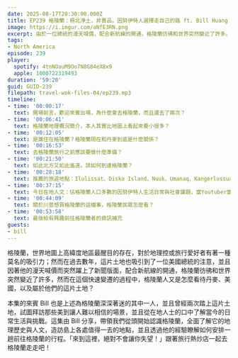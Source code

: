 ```yaml
---
date: 2025-08-17T20:30:00.000Z
title: EP239 格陵蘭：極北淨土，非賣品，因努伊特人選擇走自己的路 ft. Bill Huang 黃晨琦
image: https://i.imgur.com/aNfE3RN.png
excerpt: 由於一位總統的漫天喊價，配合新航線的開通，格陵蘭彷彿和世界突然變近了許多。這集由去過格陵蘭兩次的來賓 Bill 分享，帶領我們全面了解它的地理歷史與人文，造訪島上各處值得一去的地點，並且瞭解如何安排一趟前往格陵蘭的行程。
tags:
- North America
episode: 239
player:
  spotify: 4tnNOauM9Oo7N8G84eX8x9
  apple: 1000722319493
duration: '59:20'
guid: GUID-239
filepath: travel-wok-files-04/ep239.mp3
timeline:
- time: '00:00:17'
  text: 開場前言，歡迎來賓出場，為什麼會去格陵蘭，而且還去了兩次？
- time: '00:06:41'
  text: 格陵蘭地理概況簡介，本人其實比地圖上看起來要小很多？
- time: '00:12:05'
  text: 是誰住在格陵蘭？格陵蘭現在和丹麥到底是什麼關係？
- time: '00:16:53'
  text: 去格陵蘭旅行之前應該要做什麼準備？
- time: '00:21:50'
  text: 如此北方又如此遙遠，該如何到達格陵蘭？
- time: '00:28:18'
  text: 推薦的旅遊地點：Ilulissat、Disko Island、Nuuk、Umanaq、Kangerlussuaq
- time: '00:37:15'
  text: 今日在地人文：佔格陵蘭人口多數的因努伊特人生活日常與社會議題，當Youtuber當到變國會議員？
- time: '00:44:09'
  text: 關於川普想買格陵蘭的這檔事，格陵蘭民眾怎麼看？
- time: '00:53:58'
  text: 最後給有興趣前往格陵蘭者的資訊補充
guests:
- bill
---
```

格陵蘭，世界地圖上高緯度地區最醒目的存在，對於地理控或旅行愛好者有著一種莫名的吸引力；然而在過去數年，這片土地也吸引到了一位美國總統的注意，並且因著他的漫天喊價而突然躍上了新聞版面，配合新航線的開通，格陵蘭彷彿和世界突然變近了許多，然而在這個快速變遷的過程中，格陵蘭人又是怎麼看待丹麥、美國，以及屬於他們的這片土地？

本集的來賓 Bill 也是上述為格陵蘭深深著迷的其中一人，並且曾經兩次踏上這片土地，試圖拜訪那些美到讓人難以相信的場景，並且從在地人士的口中了解當今的日常生活與挑戰。這集由 Bill 分享，帶領我們從頭開始認識格陵蘭，全面了解它的地理歷史與人文，造訪島上各處值得一去的地點，並且透過他的經驗瞭解如何安排一趟前往格陵蘭的行程。「來到這裡，絕對不會讓你失望！」跟著旅行熱炒店一起去格陵蘭走走吧！
